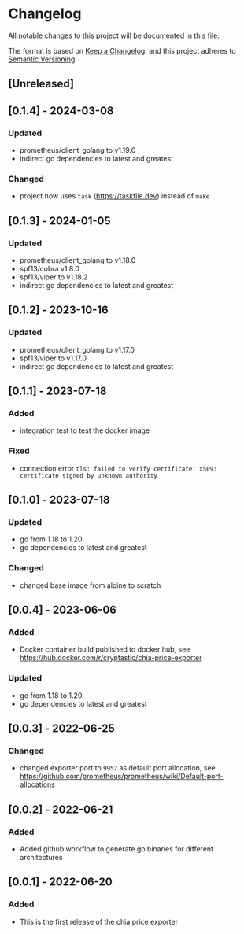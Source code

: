# Changelog

All notable changes to this project will be documented in this file.

The format is based on [Keep a Changelog](https://keepachangelog.com/en/1.0.0/),
and this project adheres to [Semantic Versioning](https://semver.org/spec/v2.0.0.html).

## [Unreleased]

## [0.1.4] - 2024-03-08

### Updated

- prometheus/client_golang to v1.19.0
- indirect go dependencies to latest and greatest

### Changed

- project now uses `task` (<https://taskfile.dev>) instead of `make`

## [0.1.3] - 2024-01-05

### Updated

- prometheus/client_golang to v1.18.0
- spf13/cobra v1.8.0
- spf13/viper to v1.18.2
- indirect go dependencies to latest and greatest

## [0.1.2] - 2023-10-16

### Updated

- prometheus/client_golang to v1.17.0
- spf13/viper to v1.17.0
- indirect go dependencies to latest and greatest

## [0.1.1] - 2023-07-18

### Added

- integration test to test the docker image

### Fixed

- connection error `tls: failed to verify certificate: x509: certificate signed by unknown authority`

## [0.1.0] - 2023-07-18

### Updated

- go from 1.18 to 1.20
- go dependencies to latest and greatest

### Changed

- changed base image from alpine to scratch

## [0.0.4] - 2023-06-06

### Added

- Docker container build published to docker hub, see https://hub.docker.com/r/cryptastic/chia-price-exporter

### Updated

- go from 1.18 to 1.20
- go dependencies to latest and greatest

## [0.0.3] - 2022-06-25

### Changed

- changed exporter port to `9952` as default port allocation,
  see https://github.com/prometheus/prometheus/wiki/Default-port-allocations

## [0.0.2] - 2022-06-21

### Added

- Added github workflow to generate go binaries for different architectures

## [0.0.1] - 2022-06-20

### Added

- This is the first release of the chia price exporter

